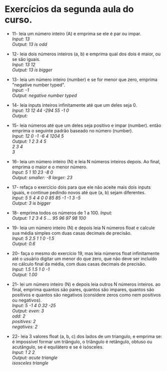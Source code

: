 # Exercícios da segunda aula do curso.

- 11- leia um número inteiro (A) e emprima se ele é par ou impar.  
*Input: 13*  
*Output: 13 is odd*  
  
- 12- leia dois números inteiros (a, b) e emprima qual dos dois é maior, ou se são iguais.  
*Input: 13 12*  
*Output: 13 is bigger*  
  
- 13- leia um número inteiro (number) e se for menor que zero, emprima "negative number typed".  
*Input: -1*  
*Output: negative number typed*  
  
- 14- leia inputs inteiros infinitamente até que um deles seja 0.  
*Input: 13 12 44 -294 55 -1 0*  
*Output:*  
  
- 15- leia números até que um deles seja positivo e impar (number). então emprima o seguinte padrão baseado no número (number).  
*Input: 12 0 -1 -6 4 1204 5*  
*Output: 1 2 3 4 5  
         2 3 4  
         3*  
  
- 16- leia um número inteiro (N) e leia N números inteiros depois. Ao final, emprima o maior e o menor número.  
*Input: 5  1 10 23 -8 0*  
*Output: smaller: -8  larger: 23*  
  
- 17- refaça o exercício dois para que ele não aceite mais dois inputs iguais, e continue pedindo novos até que (a, b) sejam diferentes.  
*Input: 5 5 4 4 0 0 85 85 -1 -1 3 -5*  
*Output: 3 is bigger*  
  
- 18- emprima todos os números de 1 a 100.
*Input:*  
*Output: 1 2 3 4 5 ... 95 96 97 98 100*  
  
- 19- leia um número inteiro (N) e depois leia N números float e calcule sua média simples com duas casas decimais de precisão.  
*Input: 5 2.5 1 1 0 -1.5*  
*Output: 0.6*  
  
- 20- faça o mesmo do exercício 19, mas leia números float infinitamente até o usuário digitar um menor do que zero, que não deve ser incluído no cálculo final da média, com duas casas decimais de precisão.  
*Input: 1.5 1.5 1 0 -1*  
*Output: 1.00*  
  
- 21- lei um número inteiro (N) e depois leia outros N números inteiros. ao final, emprima quantos são pares, quantos são impares, quantos são positivos e quantos são negativos (considere zeros como nem positivos ou negativos).  
*Input: 5 -1 4 0 32 -25*  
*Output: even: 3  
         odd: 2  
         positives: 2  
         negatives: 2*  
  
- 22- leia 3 valores float (a, b, c) dos lados de um triangulo, e emprima se: é impossível formar um triângulo, o triângulo é retângulo, obtuso ou acutângulo, se é equilátero e se é isósceles.  
*Input: 1 2 2*  
*Output: acute triangle  
         isosceles triangle*  
